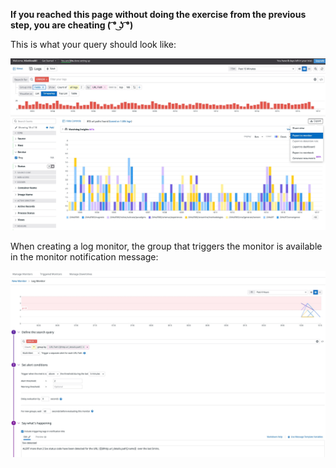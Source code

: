 **If you reached this page without doing the exercise from the previous step, you are cheating ( ͡° ͜ʖ ͡°)**

This is what your query should look like:

![Query for monitor](https://raw.githubusercontent.com/l0k0ms/workshops/master/using-logs-to-improve-developer-productivity/images/query-for-monitor.png)

When creating a log monitor, the group that triggers the monitor is available in the monitor notification message:

![Monitor configuration](https://raw.githubusercontent.com/l0k0ms/workshops/master/using-logs-to-improve-developer-productivity/images/monitor-configuration.png)
